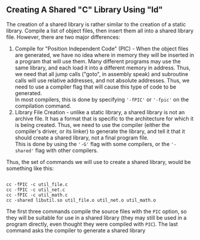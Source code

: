 ## Creating A Shared "C" Library Using "ld"

The creation of a shared library is rather similar to the creation of a static library. Compile a list of object files, then insert them all into a shared library file. However, there are two major differences:

1.  Compile for "Position Independent Code" (PIC) - When the object files are generated, we have no idea where in memory they will be inserted in a program that will use them. Many different programs may use the same library, and each load it into a different memory in address. Thus, we need that all jump calls ("goto", in assembly speak) and subroutine calls will use relative addresses, and not absolute addresses. Thus, we need to use a compiler flag that will cause this type of code to be generated.  
    In most compilers, this is done by specifying `'-fPIC'` or `'-fpic'` on the compilation command.
2.  Library File Creation - unlike a static library, a shared library is not an archive file. It has a format that is specific to the architecture for which it is being created. Thus, we need to use the compiler (either the compiler's driver, or its linker) to generate the library, and tell it that it should create a shared library, not a final program file.  
    This is done by using the `'-G'` flag with some compilers, or the `'-shared'` flag with other compilers.

Thus, the set of commands we will use to create a shared library, would be something like this:  

```

cc -fPIC -c util_file.c
cc -fPIC -c util_net.c
cc -fPIC -c util_math.c
cc -shared libutil.so util_file.o util_net.o util_math.o
```

  
The first three commands compile the source files with the `PIC` option, so they will be suitable for use in a shared library (they may still be used in a program directly, even thought they were compiled with `PIC`). The last command asks the compiler to generate a shared library